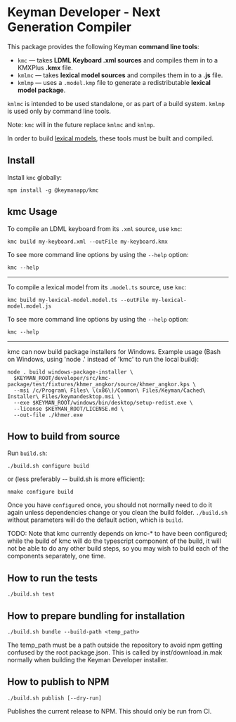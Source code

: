 Keyman Developer - Next Generation Compiler
================

This package provides the following Keyman **command line tools**:

 - `kmc` — takes **LDML Keyboard .xml sources** and compiles them in to a
   KMXPlus **.kmx** file.
 - `kmlmc` — takes **lexical model sources** and compiles them in to a **.js**
   file.
 - `kmlmp` — uses a `.model.kmp` file to generate a redistributable **lexical
   model package**.

`kmlmc` is intended to be used standalone, or as part of a build system. `kmlmp`
is used only by command line tools.

Note: `kmc` will in the future replace `kmlmc` and `kmlmp`.

In order to build [lexical models][], these tools must be built and compiled.

[lexical models]: https://github.com/keymanapp/lexical-models


Install
-------

Install `kmc` globally:

    npm install -g @keymanapp/kmc

kmc Usage
---------

To compile an LDML keyboard from its `.xml` source, use `kmc`:

    kmc build my-keyboard.xml --outFile my-keyboard.kmx

To see more command line options by using the `--help` option:

    kmc --help

---

To compile a lexical model from its `.model.ts` source, use `kmc`:

    kmc build my-lexical-model.model.ts --outFile my-lexical-model.model.js

To see more command line options by using the `--help` option:

    kmc --help

---

kmc can now build package installers for Windows. Example usage (Bash on
Windows, using 'node .' instead of 'kmc' to run the local build):

```
node . build windows-package-installer \
  $KEYMAN_ROOT/developer/src/kmc-package/test/fixtures/khmer_angkor/source/khmer_angkor.kps \
  --msi /c/Program\ Files\ \(x86\)/Common\ Files/Keyman/Cached\ Installer\ Files/keymandesktop.msi \
  --exe $KEYMAN_ROOT/windows/bin/desktop/setup-redist.exe \
  --license $KEYMAN_ROOT/LICENSE.md \
  --out-file ./khmer.exe
```

How to build from source
------------------------

Run `build.sh`:

    ./build.sh configure build

or (less preferably -- build.sh is more efficient):

    nmake configure build

Once you have `configure`d once, you should not normally need to do it again
unless dependencies change or you clean the build folder. `./build.sh` without
parameters will do the default action, which is `build`.

TODO: Note that kmc currently depends on kmc-* to have been configured; while
the build of kmc will do the typescript component of the build, it will not be
able to do any other build steps, so you may wish to build each of the
components separately, one time.

How to run the tests
--------------------

    ./build.sh test


How to prepare bundling for installation
----------------------------------------

    ./build.sh bundle --build-path <temp_path>

The temp_path must be a path outside the repository to avoid npm getting
confused by the root package.json. This is called by inst/download.in.mak
normally when building the Keyman Developer installer.

How to publish to NPM
---------------------

    ./build.sh publish [--dry-run]

Publishes the current release to NPM. This should only be run from CI.